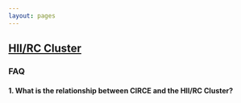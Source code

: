 ```yaml
---
layout: pages
---
```


## [HII/RC Cluster](../hii-rc.html)

### FAQ

#### 1. What is the relationship between CIRCE and the HII/RC Cluster?

